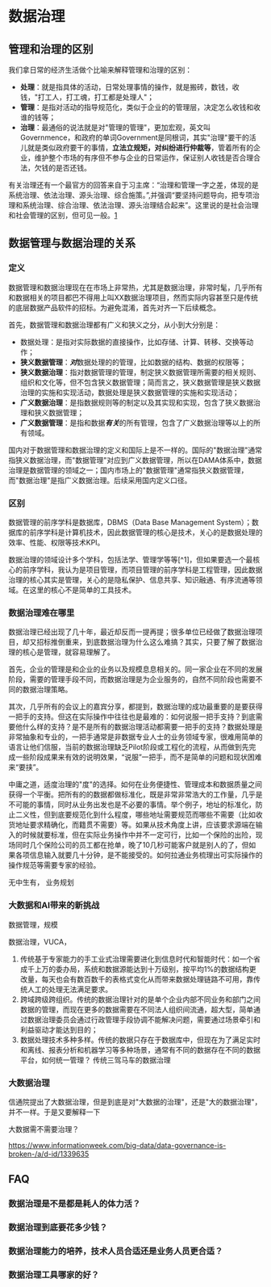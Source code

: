 # 数据治理

## 管理和治理的区别

我们拿日常的经济生活做个比喻来解释管理和治理的区别：

* **处理**：就是指具体的活动，日常处理事情的操作，就是搬砖，数钱，收钱，"打工人，打工魂，打工都是处理人"；
* **管理**：是指对活动的指导规范化，类似于企业的的管理层，决定怎么收钱和收谁的钱等；
* **治理**：最通俗的说法就是对"管理的管理"，更加宏观，英文叫Governmence，和政府的单词Government是同根词，其实"治理"要干的活儿就是类似政府要干的事情，**立法立规矩，对纠纷进行仲裁等**，管着所有的企业，维护整个市场的有序但不参与企业的日常运作，保证别人收钱是否合理合法，欠钱的是否还钱。

有关治理还有一个最官方的回答来自于习主席：“治理和管理一字之差，体现的是系统治理、依法治理、源头治理、综合施策。”,并强调“要坚持问题导向，把专项治理和系统治理、综合治理、依法治理、源头治理结合起来”。这里说的是社会治理和社会管理的区别，但可见一般。[1](http://theory.people.com.cn/n1/2017/0817/c83859-29476974.html)

## 数据管理与数据治理的关系
### 定义
数据管理和数据治理现在在市场上非常热，尤其是数据治理，非常时髦，几乎所有和数据相关的项目都巴不得用上叫XX数据治理项目，然而实际内容甚至只是传统的底层数据产品软件的招标。为避免混淆，首先对齐一下后续概念。

首先，数据管理和数据治理都有广义和狭义之分，从小到大分别是：
* 数据处理：是指对实际数据的直接操作，比如存储、计算、转移、交换等动作；
* **狭义数据管理**：***对***数据处理的的管理，比如数据的结构、数据的权限等；
* **狭义数据治理**：指对数据管理的管理，制定狭义数据管理所需要的相关规则、组织和文化等，但不包含狭义数据管理；简而言之，狭义数据管理是狭义数据治理的实施和实现活动，数据处理是狭义数据管理的实施和实现活动；
* **广义数据治理**：是指数据规则等的制定以及其实现和实现，包含了狭义数据治理和狭义数据管理；
* **广义数据管理**：是指和数据***有关***的所有管理，包含了广义数据治理等以上的所有领域。

国内对于数据管理和数据治理的定义和国际上是不一样的。国际的"数据治理"通常指狭义数据治理，而"数据管理"对应到广义数据管理，所以在DAMA体系中，数据治理是数据管理的领域之一；国内市场上的"数据管理"通常指狭义数据管理，而"数据治理"是指广义数据治理。后续采用国内定义口径。

### 区别

数据管理的前序学科是数据库，DBMS（Data Base Management System）；数据库的前序学科是计算机技术，因此数据管理的核心是技术，关心的是数据处理的效率、性能、权限等技术KPI。

数据治理的领域设计多个学科，包括法学、管理学等等[^1]，但如果要选一个最核心的前序学科，我认为是项目管理，而项目管理的前序学科是工程管理，因此数据治理的核心其实是管理，关心的是隐私保护、信息共享、知识融通、有序流通等领域。在这里的核心不是简单的工具技术。

### 数据治理难在哪里

数据治理已经出现了几十年，最近却反而一提再提；很多单位已经做了数据治理项目，却又招标推倒重来，到底数据治理为什么这么难搞？其实，只要了解了数据治理的核心是管理，就容易理解了。

首先，企业的管理是和企业的业务以及规模息息相关的。同一家企业在不同的发展阶段，需要的管理手段不同，而数据治理是为企业服务的，自然不同阶段也需要不同的数据治理策略。

其次，几乎所有的会议上的嘉宾分享，都提到，数据治理的成功最重要的是要获得一把手的支持。但这在实际操作中往往也是最难的：如何说服一把手支持？到底需要他什么样的支持？是不是所有的数据治理活动都需要一把手的支持？数据处理是非常抽象和专业的，一把手通常是非数据专业人士的业务领域专家，很难用简单的语言让他们信服，当前的数据治理缺乏Pilot阶段或工程化的流程，从而做到先完成一些阶段成果来有效的说明效果，“说服”一把手，而不是简单的问题和现状困难来“要挟”。

中庸之道，适度治理的"度"的选择。如何在业务便捷性、管理成本和数据质量之间获得一个平衡。把所有的的数据都做标准化，既是非常非常浩大的工作量，几乎是不可能的事情，同时从业务出发也是不必要的事情。举个例子，地址的标准化，防止二义性，但到底要规范化到什么程度，哪些地址需要规范而哪些不需要（比如收货地址要求精确化，而籍贯不需要）等。如果从技术角度上讲，应该要求源端在输入的时候就要标准，但在实际业务操作中并不一定可行，比如一个保险的出险，现场同时几个保险公司的员工都在抢单，晚了10几秒可能客户就是别人的了，但如果各项信息输入就要几十分钟，是不能接受的。如何拉通业务梳理出可实际操作的操作规范等需要专家的经验。

无中生有，
业务规划

### 大数据和AI带来的新挑战

数据管理，规模

数据治理，VUCA，
1. 传统基于专家能力的手工业式治理需要进化到信息时代和智能时代：如一个省成千上万的委办局，系统和数据源能达到十万级别，按平均1%的数据结构更改量，每天也会有数百数千的表格式变化从而带来数据处理链路不可用，靠传统人工的处理无法满足要求。
2. 跨域跨级跨组织。传统的数据治理针对的是单个企业内部不同业务和部门之间数据的管理，而现在更多的数据需要在不同法人组织间流通，超大型，简单通过数据治理委员会通过行政管理手段协调不能解决问题，需要通过场景牵引和利益驱动才能达到目的；
3. 数据处理技术多种多样。传统的数据只存在于数据库中，但现在为了满足实时和离线、报表分析和机器学习等多种场景，通常有不同的数据存在不同的数据平台，如何统一管理？
传统三驾马车的数据治理

### 大数据治理

信通院提出了大数据治理，但是到底是对"大数据的治理"，还是"大的数据治理"，并不一样。于是又要解释一下

大数据需不需要治理？


https://www.informationweek.com/big-data/data-governance-is-broken-/a/d-id/1339635


## FAQ

### 数据治理是不是都是耗人的体力活？

### 数据治理到底要花多少钱？

### 数据治理能力的培养，技术人员合适还是业务人员更合适？

### 数据治理工具哪家的好？




